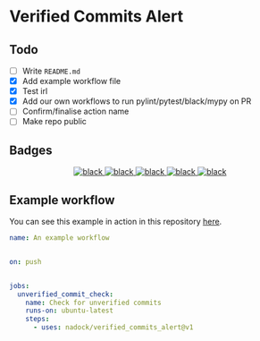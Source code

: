 # Verified Commits Alert

## Todo

- [ ] Write `README.md`
- [x] Add example workflow file
- [x] Test irl
- [x] Add our own workflows to run pylint/pytest/black/mypy on PR
- [ ] Confirm/finalise action name
- [ ] Make repo public

## Badges

<!-- HTML here because we want centre alignment -->
<p align="center">
    <!-- pylint -->
    <a href="https://github.com/nadock/verified_commits_alert/actions/?query=workflow%3Apylint">
        <img alt="black" src="https://github.com/Nadock/verified_commits_alert/workflows/pylint/badge.svg">
    </a>
    <!-- pytest -->
    <a href="https://github.com/nadock/verified_commits_alert/actions/?query=workflow%3Apytest">
        <img alt="black" src="https://github.com/Nadock/verified_commits_alert/workflows/pytest/badge.svg">
    </a>
    <!-- mypy -->
    <a href="https://github.com/nadock/verified_commits_alert/actions/?query=workflow%3Amypy">
        <img alt="black" src="https://github.com/Nadock/verified_commits_alert/workflows/mypy/badge.svg">
    </a>
    <!-- black -->
    <a href="https://github.com/nadock/verified_commits_alert/actions/?query=workflow%3Ablack">
        <img alt="black" src="https://github.com/Nadock/verified_commits_alert/workflows/black/badge.svg">
    </a>
    <!-- codestyle:black -->
    <a href="https://github.com/psf/black">
        <img alt="black" src="https://img.shields.io/badge/code%20style-black-000000.svg">
    </a>
</p>

## Example workflow

You can see this example in action in this repository [here](https://github.com/nadock/verified_commits_alert/actions?query=workflow%3A%22An+example+workflow%22).

```yaml
name: An example workflow


on: push


jobs:
  unverified_commit_check:
    name: Check for unverified commits
    runs-on: ubuntu-latest
    steps:
      - uses: nadock/verified_commits_alert@v1
```
